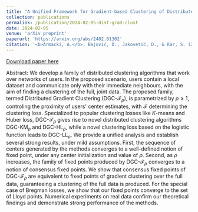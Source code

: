 ```yaml
---
title: "A Unified Framework for Gradient-based Clustering of Distributed Data"
collection: publications
permalink: /publication/2024-02-05-dist-grad-clust
date: 2024-02-05
venue: 'arXiv preprint'
paperurl: 'https://arxiv.org/abs/2402.01302'
citation: '<b>Armacki, A.</b>, Bajović, D., Jakovetić, D., & Kar, S. (2024). A Unified Framework for Gradient-based Clustering of Distributed Data. arxiv preprint, arxiv:2402.01302'
---
```


[Download paper here](https://arxiv.org/pdf/2402.01302.pdf)

Abstract: We develop a family of distributed clustering algorithms that work over networks of users. In the proposed scenario, users contain a local dataset and communicate only with their immediate neighbours, with the aim of finding a clustering of the full, joint data. The proposed family, termed Distributed Gradient Clustering (DGC-$\mathcal{F}_\rho$), is parametrized by $\rho \geq 1$, controling the proximity of users' center estimates, with $\mathcal{F}$ determining the clustering loss. Specialized to popular clustering losses like $K$-means and Huber loss, DGC-$\mathcal{F}_\rho$ gives rise to novel distributed clustering algorithms DGC-KM$_\rho$ and DGC-HL$_\rho$, while a novel clustering loss based on the logistic function leads to DGC-LL$_\rho$. We provide a unified analysis and establish several strong results, under mild assumptions. First, the sequence of centers generated by the methods converges to a well-defined notion of fixed point, under any center initialization and value of $\rho$. Second, as $\rho$ increases, the family of fixed points produced by DGC-$\mathcal{F}_\rho$ converges to a notion of consensus fixed points. We show that consensus fixed points of DGC-$\mathcal{F}_{\rho}$ are equivalent to fixed points of gradient clustering over the full data, guaranteeing a clustering of the full data is produced. For the special case of Bregman losses, we show that our fixed points converge to the set of Lloyd points. Numerical experiments on real data confirm our theoretical findings and demonstrate strong performance of the methods.